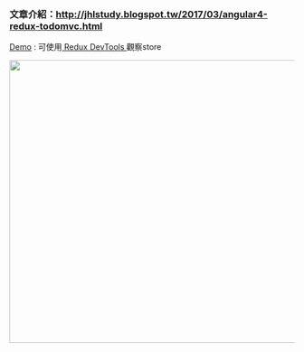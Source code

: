 ### 文章介紹：http://jhlstudy.blogspot.tw/2017/03/angular4-redux-todomvc.html

<a href="https://jiahongl.github.io/study-ngrx/dist/">Demo</a> : 可使用<a href="https://chrome.google.com/webstore/detail/redux-devtools/lmhkpmbekcpmknklioeibfkpmmfibljd"> Redux DevTools </a>觀察store
    
    
    
<img src="https://4.bp.blogspot.com/-0-zJFXqb2xg/WNk3kkJT-pI/AAAAAAAAAsA/4mM8AtVkRRAbV_CN0Mk0MrjYlI46ihefACLcB/s1600/HelpfulBigEagle.gif" width="800" height="500">
